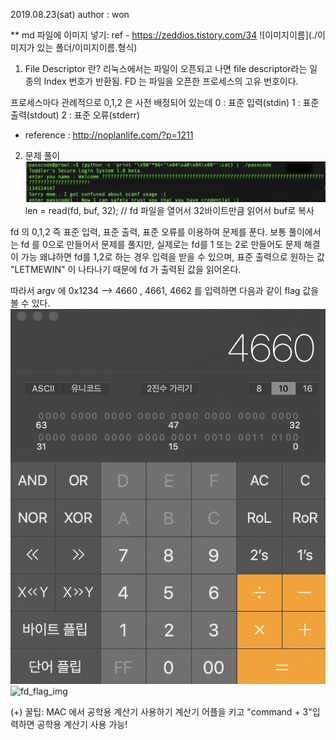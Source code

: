 2019.08.23(sat)
author : won

** md 파일에 이미지 넣기: ref - https://zeddios.tistory.com/34
![이미지이름](./이미지가 있는 폴더/이미지이름.형식)



1. File Descriptor 란?
리눅스에서는 파일이 오픈되고 나면 file descriptor라는 일종의 Index 번호가 반환됨.
FD 는 파일을 오픈한 프로세스의 고유 번호이다. 

프로세스마다 관례적으로 0,1,2 은 사전 배정되어 있는데 
0 : 표준 입력(stdin)
1 : 표준 출력(stdout) 
2 : 표준 오류(stderr)

* reference : http://noplanlife.com/?p=1211

2. 문제 풀이 
![fd_source_img](./img/fd_source_img.png)
len = read(fd, buf, 32);
// fd 파일을 열어서 32바이트만큼 읽어서 buf로 복사

fd 의 0,1,2 즉 표준 입력, 표준 출력, 표준 오류를 이용하여 문제를 푼다.
보통 풀이에서는 fd 를 0으로 만들어서 문제를 풀지만, 실제로는 fd를 1 또는 2로 만들어도 문제 해결이 가능
왜냐하면 fd를 1,2로 하는 경우 입력을 받을 수 있으며, 표준 출력으로 원하는 값 "LETMEWIN" 이 나타나기 때문에 fd 가 출력된 값을 읽어온다. 

따라서 argv 에 0x1234 --> 4660 , 4661, 4662 를 입력하면 다음과 같이 flag 값을 볼 수 있다.
![fd_cal_img](./img/fd_cal_img.png)
![fd_flag_img](./img/fd_flag.img.png)

(+) 꿀팁: MAC 에서 공학용 계산기 사용하기
계산기 어플을 키고 "command + 3"입력하면 공학용 계산기 사용 가능!

